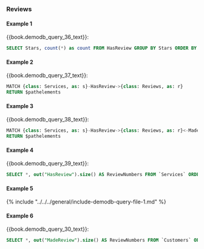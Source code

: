 
### Reviews 

#### Example 1

{{book.demodb_query_36_text}}:

```sql
SELECT Stars, count(*) as count FROM HasReview GROUP BY Stars ORDER BY count DESC
```


#### Example 2

{{book.demodb_query_37_text}}:

```sql
MATCH {class: Services, as: s}-HasReview->{class: Reviews, as: r} 
RETURN $pathelements
```


#### Example 3

{{book.demodb_query_38_text}}:

```sql
MATCH {class: Services, as: s}-HasReview->{class: Reviews, as: r}<-MadeReview-{class: Customers, as: c} 
RETURN $pathelements 
```


#### Example 4

{{book.demodb_query_39_text}}:

```sql
SELECT *, out("HasReview").size() AS ReviewNumbers FROM `Services` ORDER BY ReviewNumbers DESC 
```


#### Example 5

{% include "../../../general/include-demodb-query-file-1.md" %}


#### Example 6

{{book.demodb_query_30_text}}:

```sql
SELECT *, out("MadeReview").size() AS ReviewNumbers FROM `Customers` ORDER BY ReviewNumbers DESC LIMIT 3
```
 